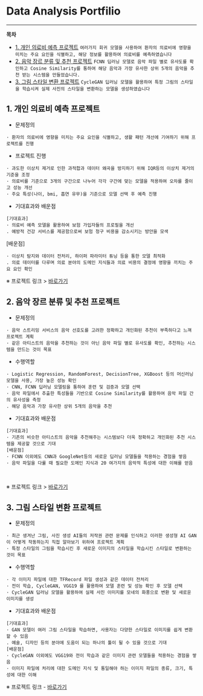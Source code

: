 # Data Analysis Portfilio
----
**목차**
>
* [1. 개인 의료비 예측 프로젝트](#1-개인-의료비-예측-프로젝트)
```여러가지 회귀 모델을 사용하여 환자의 의료비에 영향을 미치는 주요 요인을 식별하고, 해당 정보를 활용하여 의료비를 예측하였습니다```
* [2. 음악 장르 분류 및 추천 프로젝트](#2-음악-장르-분류-및-추천-프로젝트)
```FCNN 딥러닝 모델로 음악 파일 별로 유사도를 확인하고 Cosine Similarity를 통하여 해당 음악과 가장 유사한 상위 5개의 음악을 추천 받는 시스템을 만들었습니다.```  
* [3. 그림 스타일 변환 프로젝트](#3-그림-스타일-변환-프로젝트)
```CycleGAN 딥러닝 모델을 활용하여 특정 그림의 스타일을 학습시켜 실제 사진의 스타일을 변환하는 모델을 생성하였습니다 ```

## 1. 개인 의료비 예측 프로젝트

* 문제정의  
```
· 환자의 의료비에 영향을 미치는 주요 요인을 식별하고, 생활 패턴 개선에 기여하기 위해 프로젝트를 진행
```  
* 프로젝트 진행  
```
· 과도한 이상치 제거로 인한 과적합과 데이터 왜곡을 방지하기 위해 IQR등의 이상치 제거의 기준을 조정
· 의료비를 기준으로 3개의 구간으로 나누어 각각 구간에 맞는 모델을 적용하여 오차를 줄이고 성능 개선
· 주요 특성(나이, bmi, 흡연 유무)을 기준으로 모델 선택 후 예측 진행
```
* 기대효과와 배운점
```
[기대효과]
· 의료비 예측 모델을 활용하여 보험 가입자들의 프로필을 개선
. 예방적 건강 서비스를 제공함으로써 보험 청구 비용을 감소시키는 방안을 모색
```
[배운점]
```
· 이상치 탐지와 데이터 전처리, 하이퍼 파라미터 튜닝 등을 통한 모델 최적화
. 의료 데이터를 다루며 의료 분야의 도메인 지식들과 의료 비용의 결정에 영향을 끼치는 주요 요인 확인
```

※ 프로젝트 링크 > [바로가기](https://github.com/HextonGit/Portfolio/tree/main/개인-의료비-예측-프로젝트)  
 

## 2. 음악 장르 분류 및 추천 프로젝트

* 문제정의  
```
· 음악 스트리밍 서비스의 음악 선호도를 고려한 정확하고 개인화된 추천이 부족하다고 느껴 프로젝트 계획
· 같은 아티스트의 음악을 추천하는 것이 아닌 음악 파일 별로 유사도를 확인, 추천하는 시스템을 만드는 것이 목표
```  
* 수행역할  
```
· Logistic Regression, RandomForest, DecisionTree, XGBoost 등의 머신러닝 모델을 사용, 가장 높은 성능 확인
· CNN, FCNN 딥러닝 모델링을 통하여 훈련 및 검증과 모델 선택
· 음악 파일에서 추출한 특성들을 기반으로 Cosine Similarity를 활용하여 음악 파일 간의 유사성을 측정
. 해당 음악과 가장 유사한 상위 5개의 음악을 추천
```  
* 기대효과와 배운점
```
[기대효과]
· 기존의 비슷한 아티스트의 음악을 추천해주는 시스템보다 더욱 정확하고 개인화된 추천 시스템을 제공할 것으로 기대
[배운점]
· FCNN 이외에도 CNN과 GoogleNet등의 새로운 딥러닝 모델들을 적용하는 경험을 쌓음
· 음악 파일을 다룰 때 필요한 도메인 지식과 20 여가지의 음악적 특성에 대한 이해를 얻음
```
<br>

※ 프로젝트 링크 > [바로가기](https://github.com/HextonGit/Portfolio/tree/main/음악-장르-분류-및-추천-프로젝트)  

## 3. 그림 스타일 변환 프로젝트

* 문제정의  
```
· 최근 생겨난 그림, 사진 생성 AI들의 저작권 관련 문제를 인식하고 이러한 생성형 AI GAN이 어떻게 작동하는지 직접 알아보기 위하여 프로젝트 계획
· 특정 스타일의 그림을 학습시킨 후 새로운 이미지의 스타일을 학습시킨 스타일로 변환하는 것이 목표
```  
* 수행역할  
```
· 각 이미지 파일에 대한 TFRecord 파일 생성과 같은 데이터 전처리
· 전이 학습, CycleGAN, VGG19 를 활용하여 모델 훈련 및 성능 확인 후 모델 선택
· CycleGAN 딥러닝 모델을 활용하여 실제 사진 이미지를 모네의 화풍으로 변환 및 새로운 이미지를 생성
```  
* 기대효과와 배운점
```
[기대효과]
· GAN 모델이 여러 그림 스타일을 학습하면, 사용자는 다양한 스타일로 이미지를 쉽게 변환할 수 있음
. 예술, 디자인 등의 분야에 도움이 되는 하나의 툴이 될 수 있을 것으로 기대
[배운점]
· CycleGAN 이외에도 VGG19와 전이 학습과 같은 이미지 관련 모델들을 적용하는 경험을 쌓음
· 이미지 파일에 처리에 대한 도메인 지식 및 통일해야 하는 이미지 파일의 종류, 크기, 특성에 대한 이해
```

※ 프로젝트 링크 - [바로가기](https://github.com/HextonGit/Portfolio/tree/main/그림-스타일-변환-프로젝트)

